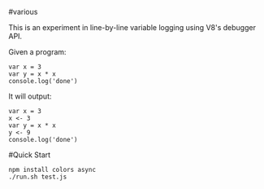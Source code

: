 #various

This is an experiment in line-by-line variable logging using V8's debugger API.

Given a program:

    var x = 3
    var y = x * x
    console.log('done')

It will output:

    var x = 3
    x <- 3
    var y = x * x
    y <- 9
    console.log('done')

#Quick Start

    npm install colors async
    ./run.sh test.js
